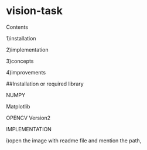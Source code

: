 # vision-task
Contents 




1)installation 



2)implementation



3)concepts 

4)improvements



##Installation or required library

NUMPY

Matplotlib

OPENCV Version2

IMPLEMENTATION

i)open the image with readme file and mention the path,

